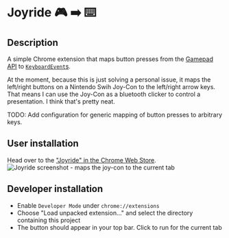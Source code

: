 # Joyride 🎮 ➡️ ⌨️

## Description

A simple Chrome extension that maps button presses from the [Gamepad
API](https://developer.mozilla.org/en-US/docs/Web/API/Gamepad_API/Using_the_Gamepad_API)
to
[`KeyboardEvent`s](https://developer.mozilla.org/en-US/docs/Web/API/KeyboardEvent).

At the moment, because this is just solving a personal issue, it maps the
left/right buttons on a Nintendo Swih Joy-Con to the left/right arrow keys. That
means I can use the Joy-Con as a bluetooth clicker to control a presentation. I
think that's pretty neat.

TODO: Add configuration for generic mapping of button presses to arbitrary keys.

## User installation

Head over to the ["Joyride" in the Chrome Web
Store](https://chrome.google.com/webstore/detail/joyride/hejncbodigbbhdfhkapkfdhhjflafdff).
![Joyride screenshot - maps the joy-con to the current
tab](https://raw.githubusercontent.com/rowan-m/joyride/master/img/joydrive-screenshot.png)

## Developer installation

* Enable `Developer Mode` under `chrome://extensions`
* Choose "Load unpacked extension…" and select the directory containing this
  project
* The button should appear in your top bar. Click to run for the current tab
